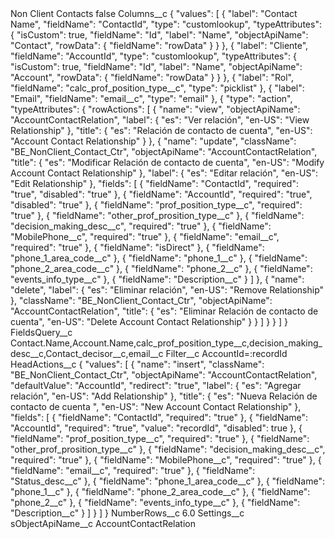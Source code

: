 <?xml version="1.0" encoding="UTF-8"?>
<CustomMetadata xmlns="http://soap.sforce.com/2006/04/metadata" xmlns:xsi="http://www.w3.org/2001/XMLSchema-instance" xmlns:xsd="http://www.w3.org/2001/XMLSchema">
    <label>Non Client Contacts</label>
    <protected>false</protected>
    <values>
        <field>Columns__c</field>
        <value xsi:type="xsd:string">{
    &quot;values&quot;: [
        {
            &quot;label&quot;: &quot;Contact Name&quot;,
            &quot;fieldName&quot;: &quot;ContactId&quot;,
            &quot;type&quot;: &quot;customlookup&quot;,
            &quot;typeAttributes&quot;: {
                &quot;isCustom&quot;: true,
                &quot;fieldName&quot;: &quot;Id&quot;,
                &quot;label&quot;: &quot;Name&quot;,
                &quot;objectApiName&quot;: &quot;Contact&quot;,
                &quot;rowData&quot;: {
                    &quot;fieldName&quot;: &quot;rowData&quot;
                }
            }
        },
        {
            &quot;label&quot;: &quot;Cliente&quot;,
            &quot;fieldName&quot;: &quot;AccountId&quot;,
            &quot;type&quot;: &quot;customlookup&quot;,
            &quot;typeAttributes&quot;: {
                &quot;isCustom&quot;: true,
                &quot;fieldName&quot;: &quot;Id&quot;,
                &quot;label&quot;: &quot;Name&quot;,
                &quot;objectApiName&quot;: &quot;Account&quot;,
                &quot;rowData&quot;: {
                    &quot;fieldName&quot;: &quot;rowData&quot;
                }
            }
        },
        {
            &quot;label&quot;: &quot;Rol&quot;,
            &quot;fieldName&quot;: &quot;calc_prof_position_type__c&quot;,
            &quot;type&quot;: &quot;picklist&quot;
        },
        {
            &quot;label&quot;: &quot;Email&quot;,
            &quot;fieldName&quot;: &quot;email__c&quot;,
            &quot;type&quot;: &quot;email&quot;
        },
        {
            &quot;type&quot;: &quot;action&quot;,
            &quot;typeAttributes&quot;: {
                &quot;rowActions&quot;: [
                    {
                        &quot;name&quot;: &quot;view&quot;,
                        &quot;objectApiName&quot;: &quot;AccountContactRelation&quot;,
                        &quot;label&quot;: {
                            &quot;es&quot;: &quot;Ver relación&quot;,
                            &quot;en-US&quot;: &quot;View Relationship&quot;
                        },
                        &quot;title&quot;: {
                            &quot;es&quot;: &quot;Relación de contacto de cuenta&quot;,
                            &quot;en-US&quot;: &quot;Account Contact Relationship&quot;
                        }
                    },
                    {
                        &quot;name&quot;: &quot;update&quot;,
                        &quot;className&quot;: &quot;BE_NonClient_Contact_Ctr&quot;,
                        &quot;objectApiName&quot;: &quot;AccountContactRelation&quot;,
                        &quot;title&quot;: {
                            &quot;es&quot;: &quot;Modificar Relación de contacto de cuenta&quot;,
                            &quot;en-US&quot;: &quot;Modify Account Contact Relationship&quot;
                        },
                        &quot;label&quot;: {
                            &quot;es&quot;: &quot;Editar relación&quot;,
                            &quot;en-US&quot;: &quot;Edit Relationship&quot;
                        },
                        &quot;fields&quot;: [
                            {
                                &quot;fieldName&quot;: &quot;ContactId&quot;,
                                &quot;required&quot;: &quot;true&quot;,
                                &quot;disabled&quot;: &quot;true&quot;
                            },
                            {
                                &quot;fieldName&quot;: &quot;AccountId&quot;,
                                &quot;required&quot;: &quot;true&quot;,
                                &quot;disabled&quot;: &quot;true&quot;
                            },
                            {
                                &quot;fieldName&quot;: &quot;prof_position_type__c&quot;,
                                &quot;required&quot;: &quot;true&quot;
                            },
                            {
                                &quot;fieldName&quot;: &quot;other_prof_prosition_type__c&quot;
                            },
                            {
                                &quot;fieldName&quot;: &quot;decision_making_desc__c&quot;,
                                &quot;required&quot;: &quot;true&quot;
                            },
                            {
                                &quot;fieldName&quot;: &quot;MobilePhone__c&quot;,
                                &quot;required&quot;: &quot;true&quot;
                            },
                            {
                                &quot;fieldName&quot;: &quot;email__c&quot;,
                                &quot;required&quot;: &quot;true&quot;
                            },
                            {
                                &quot;fieldName&quot;: &quot;isDirect&quot;
                            },
                            {
                                &quot;fieldName&quot;: &quot;phone_1_area_code__c&quot;
                            },
                            {
                                &quot;fieldName&quot;: &quot;phone_1__c&quot;
                            },
                            {
                                &quot;fieldName&quot;: &quot;phone_2_area_code__c&quot;
                            },
                            {
                                &quot;fieldName&quot;: &quot;phone_2__c&quot;
                            },
                            {
                                &quot;fieldName&quot;: &quot;events_info_type__c&quot;
                            },
                            {
                                &quot;fieldName&quot;: &quot;Description__c&quot;
                            }
                        ]
                    },
                    {
                        &quot;name&quot;: &quot;delete&quot;,
                        &quot;label&quot;: {
                            &quot;es&quot;: &quot;Eliminar relación&quot;,
                            &quot;en-US&quot;: &quot;Remove Relationship&quot;
                        },
                        &quot;className&quot;: &quot;BE_NonClient_Contact_Ctr&quot;,
                        &quot;objectApiName&quot;: &quot;AccountContactRelation&quot;,
                        &quot;title&quot;: {
                            &quot;es&quot;: &quot;Eliminar Relación de contacto de cuenta&quot;,
                            &quot;en-US&quot;: &quot;Delete Account Contact Relationship&quot;
                        }
                    }
                ]
            }
        }
    ]
}</value>
    </values>
    <values>
        <field>FieldsQuery__c</field>
        <value xsi:type="xsd:string">Contact.Name,Account.Name,calc_prof_position_type__c,decision_making_desc__c,Contact_decisor__c,email__c</value>
    </values>
    <values>
        <field>Filter__c</field>
        <value xsi:type="xsd:string">AccountId=:recordId</value>
    </values>
    <values>
        <field>HeadActions__c</field>
        <value xsi:type="xsd:string">{
    &quot;values&quot;: [
        {
            &quot;name&quot;: &quot;insert&quot;,
            &quot;className&quot;: &quot;BE_NonClient_Contact_Ctr&quot;,
            &quot;objectApiName&quot;: &quot;AccountContactRelation&quot;,
            &quot;defaultValue&quot;: &quot;AccountId&quot;,
            &quot;redirect&quot;: &quot;true&quot;,
            &quot;label&quot;: {
                &quot;es&quot;: &quot;Agregar relación&quot;,
                &quot;en-US&quot;: &quot;Add Relationship&quot;
            },
            &quot;title&quot;: {
                &quot;es&quot;: &quot;Nueva Relación de contacto de cuenta &quot;,
                &quot;en-US&quot;: &quot;New Account Contact Relationship&quot;
            },
            &quot;fields&quot;: [
                {
                    &quot;fieldName&quot;: &quot;ContactId&quot;,
                    &quot;required&quot;: &quot;true&quot;
                },
                {
                    &quot;fieldName&quot;: &quot;AccountId&quot;,
                    &quot;required&quot;: &quot;true&quot;,
                    &quot;value&quot;: &quot;recordId&quot;,
                    &quot;disabled&quot;: true
                },
                {
                    &quot;fieldName&quot;: &quot;prof_position_type__c&quot;,
                    &quot;required&quot;: &quot;true&quot;
                },
                {
                    &quot;fieldName&quot;: &quot;other_prof_prosition_type__c&quot;
                },
                {
                    &quot;fieldName&quot;: &quot;decision_making_desc__c&quot;,
                    &quot;required&quot;: &quot;true&quot;
                },
                {
                    &quot;fieldName&quot;: &quot;MobilePhone__c&quot;,
                    &quot;required&quot;: &quot;true&quot;
                },
                {
                    &quot;fieldName&quot;: &quot;email__c&quot;,
                    &quot;required&quot;: &quot;true&quot;
                },
                {
                    &quot;fieldName&quot;: &quot;Status_desc__c&quot;
                },
                {
                    &quot;fieldName&quot;: &quot;phone_1_area_code__c&quot;
                },
                {
                    &quot;fieldName&quot;: &quot;phone_1__c&quot;
                },
                {
                    &quot;fieldName&quot;: &quot;phone_2_area_code__c&quot;
                },
                {
                    &quot;fieldName&quot;: &quot;phone_2__c&quot;
                },
                {
                    &quot;fieldName&quot;: &quot;events_info_type__c&quot;
                },
                {
                    &quot;fieldName&quot;: &quot;Description__c&quot;
                }
            ]
        }
    ]
}</value>
    </values>
    <values>
        <field>NumberRows__c</field>
        <value xsi:type="xsd:double">6.0</value>
    </values>
    <values>
        <field>Settings__c</field>
        <value xsi:nil="true"/>
    </values>
    <values>
        <field>sObjectApiName__c</field>
        <value xsi:type="xsd:string">AccountContactRelation</value>
    </values>
</CustomMetadata>
